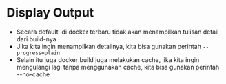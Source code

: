 # Display Output

- Secara default, di docker terbaru tidak akan menampilkan tulisan detail dari build-nya
- Jika kita ingin menampilkan detailnya, kita bisa gunakan perintah `--progress=plain`
- Selain itu juga docker build juga melakukan cache, jika kita ingin mengulangi lagi tanpa menggunakan cache, kita bisa gunakan perintah --no-cache
